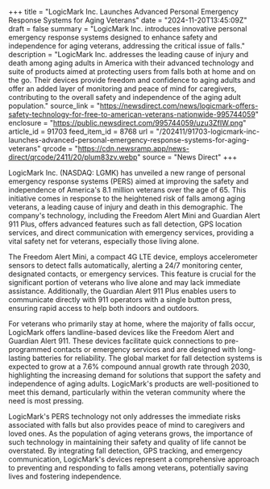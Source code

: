 +++
title = "LogicMark Inc. Launches Advanced Personal Emergency Response Systems for Aging Veterans"
date = "2024-11-20T13:45:09Z"
draft = false
summary = "LogicMark Inc. introduces innovative personal emergency response systems designed to enhance safety and independence for aging veterans, addressing the critical issue of falls."
description = "LogicMark Inc. addresses the leading cause of injury and death among aging adults in America with their advanced technology and suite of products aimed at protecting users from falls both at home and on the go. Their devices provide freedom and confidence to aging adults and offer an added layer of monitoring and peace of mind for caregivers, contributing to the overall safety and independence of the aging adult population."
source_link = "https://newsdirect.com/news/logicmark-offers-safety-technology-for-free-to-american-veterans-nationwide-995744059"
enclosure = "https://public.newsdirect.com/995744059/uzu3ZfIW.png"
article_id = 91703
feed_item_id = 8768
url = "/202411/91703-logicmark-inc-launches-advanced-personal-emergency-response-systems-for-aging-veterans"
qrcode = "https://cdn.newsramp.app/news-direct/qrcode/2411/20/plum83zv.webp"
source = "News Direct"
+++

<p>LogicMark Inc. (NASDAQ: LGMK) has unveiled a new range of personal emergency response systems (PERS) aimed at improving the safety and independence of America's 8.1 million veterans over the age of 65. This initiative comes in response to the heightened risk of falls among aging veterans, a leading cause of injury and death in this demographic. The company's technology, including the Freedom Alert Mini and Guardian Alert 911 Plus, offers advanced features such as fall detection, GPS location services, and direct communication with emergency services, providing a vital safety net for veterans, especially those living alone.</p><p>The Freedom Alert Mini, a compact 4G LTE device, employs accelerometer sensors to detect falls automatically, alerting a 24/7 monitoring center, designated contacts, or emergency services. This feature is crucial for the significant portion of veterans who live alone and may lack immediate assistance. Additionally, the Guardian Alert 911 Plus enables users to communicate directly with 911 operators with a single button press, ensuring rapid access to help both indoors and outdoors.</p><p>For veterans who primarily stay at home, where the majority of falls occur, LogicMark offers landline-based devices like the Freedom Alert and Guardian Alert 911. These devices facilitate quick connections to pre-programmed contacts or emergency services and are designed with long-lasting batteries for reliability. The global market for fall detection systems is expected to grow at a 7.6% compound annual growth rate through 2030, highlighting the increasing demand for solutions that support the safety and independence of aging adults. LogicMark's products are well-positioned to meet this demand, particularly within the veteran community where the need is most pressing.</p><p>LogicMark's PERS technology not only addresses the immediate risks associated with falls but also provides peace of mind to caregivers and loved ones. As the population of aging veterans grows, the importance of such technology in maintaining their safety and quality of life cannot be overstated. By integrating fall detection, GPS tracking, and emergency communication, LogicMark's devices represent a comprehensive approach to preventing and responding to falls among veterans, potentially saving lives and fostering independence.</p>